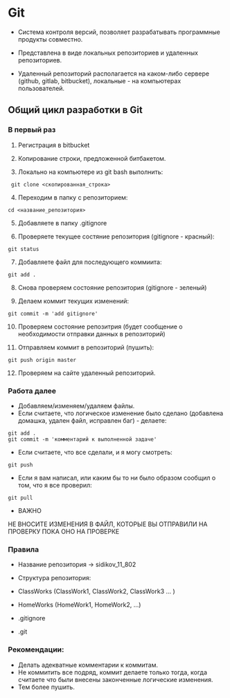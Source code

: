 # Git

* Система контроля версий, позволяет разрабатывать программные продукты совместно.

* Представлена в виде локальных репозиториев и удаленных репозиториев.

* Удаленный репозиторий располагается на каком-либо сервере (github, gitlab, bitbucket), локальные - на компьютерах пользователей.

## Общий цикл разработки в Git

### В первый раз

1. Регистрация в bitbucket

2. Копирование строки, предложенной битбакетом.

3. Локально на компьютере из git bash выполнить:

```
 git clone <скопированная_строка>
```
4. Переходим в папку с репозиторием:

```
cd <название_репозитория>
```

5. Добавляете в папку .gitignore

6. Проверяете текущее состяние репозитория (gitignore - красный):

``` 
git status
```

7. Добавляете файл для последующего коммиита:

```
git add .
```

8. Снова проверяем состояние репозитория (gitignore - зеленый)

9. Делаем коммит текущих изменений:

```
git commit -m 'add gitignore'
```

10. Проверяем состояние репозитрия (будет сообщение о необходимости отправки данных в репозиторий)

11. Отправляем коммит в репозиторий (пушить):

```
git push origin master
```

12. Проверяем на сайте удаленный репозиторий.

### Работа далее

* Добавляем/изменяем/удаляем файлы.
* Если считаете, что логическое изменение было сделано (добавлена домашка, удален файл, исправлен баг) - делаете:

```
git add .
git commit -m 'комментарий к выполненной задаче'
```

* Если считаете, что все сделали, и я могу смотреть:

```
git push
```

* Если я вам написал, или каким бы то ни было образом сообщил о том, что я все проверил:

```
git pull
```

* ВАЖНО 

НЕ ВНОСИТЕ ИЗМЕНЕНИЯ В ФАЙЛ, КОТОРЫЕ ВЫ ОТПРАВИЛИ НА ПРОВЕРКУ ПОКА ОНО НА ПРОВЕРКЕ

### Правила

* Название репозитория -> sidikov_11_802

* Структура репозитория:

* ClassWorks (ClassWork1, ClassWork2, ClassWork3 ... )
* HomeWorks (HomeWork1, HomeWork2, ...)
* .gitignore
* .git

### Рекомендации:

* Делать адекватные комментарии к коммитам.
* Не коммитить все подряд, коммит делаете только тогда, когда считаете что были внесены законченные логические изменения.
* Тем более пушить.